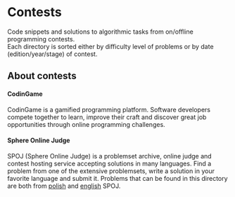 # Contests  
Code snippets and solutions to algorithmic tasks from on/offline programming contests.  
Each directory is sorted either by difficulty level of problems or by date (edition/year/stage) of contest.

## About contests

#### CodinGame
CodinGame is a gamified programming platform. Software developers compete together to learn, improve their craft and discover great job opportunities through online programming challenges.

#### Sphere Online Judge
SPOJ (Sphere Online Judge) is a problemset archive, online judge and contest hosting service accepting solutions in many languages. Find a problem from one of the extensive problemsets, write a solution in your favorite language and submit it. Problems that can be found in this directory are both from [polish](http://www.pl.spoj.com) and [english](http://www.spoj.com) SPOJ.
